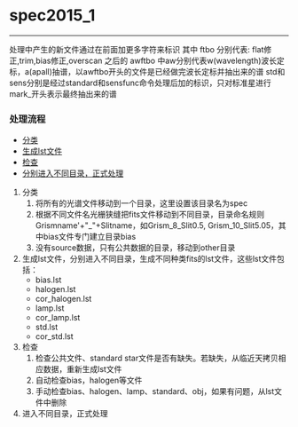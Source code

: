 # spec2015_1
***
处理中产生的新文件通过在前面加更多字符来标识
其中 ftbo 分别代表: flat修正,trim,bias修正,overscan
之后的 awftbo 中aw分别代表w(wavelength)波长定标，a(apall)抽谱，以awftbo开头的文件是已经做完波长定标并抽出来的谱
std和sens分别是经过standard和sensfunc命令处理后加的标识，只对标准星进行
mark_开头表示最终抽出来的谱
### 处理流程
* [分类](分类)
* [生成lst文件](genlst)
* [检查](check)
* [分别进入不同目录，正式处理](proc)


1. <span id="分类">分类</span>
    1. 将所有的光谱文件移动到一个目录，这里设置该目录名为spec
    2. 根据不同文件名光栅狭缝把fits文件移动到不同目录，目录命名规则Grismname'+"\_"+Slitname，如Grism_8_Slit0.5, Grism_10_Slit5.05，其中bias文件专门建立目录bias
    3. 没有source数据，只有公共数据的目录，移动到other目录
2. <span id="genlst"></span>生成lst文件，分别进入不同目录，生成不同种类fits的lst文件，这些lst文件包括：
    * bias.lst
    * halogen.lst
    * cor_halogen.lst
    * lamp.lst
    * cor_lamp.lst
    * std.lst
    * cor_std.lst
3. <span id="check">检查</span>
    1. 检查公共文件、standard star文件是否有缺失。若缺失，从临近天拷贝相应数据，重新生成lst文件
    2. 自动检查bias，halogen等文件
    3. 手动检查bias、halogen、lamp、standard、obj，如果有问题，从lst文件中删除
4. <span id="proc"></span>进入不同目录，正式处理
